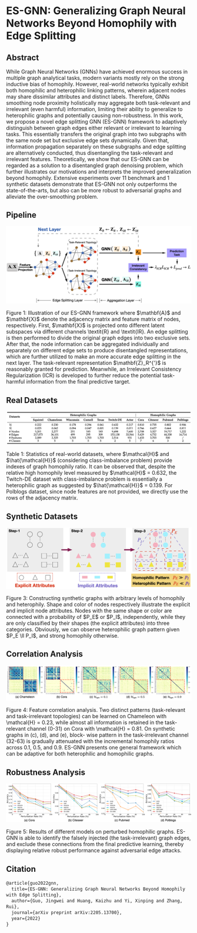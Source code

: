 # ES-GNN: Generalizing Graph Neural Networks Beyond Homophily with Edge Splitting

## Abstract
While Graph Neural Networks (GNNs) have achieved enormous success in multiple graph analytical tasks, modern variants mostly rely on the strong inductive bias of homophily. However, real-world networks typically exhibit both homophilic and heterophilic linking patterns, wherein adjacent nodes may share dissimilar attributes and distinct labels. Therefore, GNNs smoothing node proximity holistically may aggregate both task-relevant and irrelevant (even harmful) information, limiting their ability to generalize to heterophilic graphs and potentially causing non-robustness. In this work, we propose a novel edge splitting GNN (ES-GNN) framework to adaptively distinguish between graph edges either relevant or irrelevant to learning tasks. This essentially transfers the original graph into two subgraphs with the same node set but exclusive edge sets dynamically. Given that, information propagation separately on these subgraphs and edge splitting are alternatively conducted, thus disentangling the task-relevant and irrelevant features. Theoretically, we show that our ES-GNN can be regarded as a solution to a disentangled graph denoising problem, which further illustrates our motivations and interprets the improved generalization beyond homophily. Extensive experiments over 11 benchmark and 1 synthetic datasets demonstrate that ES-GNN not only outperforms the state-of-the-arts, but also can be more robust to adversarial graphs and alleviate the over-smoothing problem.

## Pipeline
<p align = "center">
<img src="https://github.com/jingweio/ES-GNN/blob/main/esgnn_pipline.png"/>
</p>
<p align = "left">
Figure 1: Illustration of our ES-GNN framework where $\mathbf{A}$ and $\mathbf{X}$ denote the adjacency matrix and feature matrix of nodes, respectively. First, $\mathbf{X}$ is projected onto different latent subspaces via different channels \textit{R} and \textit{IR}. An edge splitting is then performed to divide the original graph edges into two exclusive sets. After that, the node information can be aggregated individually and separately on different edge sets to produce disentangled representations, which are further utilized to make an more accurate edge splitting in the next layer. The task-relevant representation $\mathbf{Z}_R^{'}$ is reasonably granted for prediction. Meanwhile, an Irrelevant Consistency Regularization (ICR) is developed to further reduce the potential task-harmful information from the final predictive target.
</p>

## Real Datasets
<p align = "center">
<img src = "https://github.com/jingweio/ES-GNN/blob/main/real_datasets.png">
</p>
<p align = "left">
Table 1: Statistics of real-world datasets, where $\mathcal{H}$ and $\hat{\mathcal{H}}$ (considering class-imbalance problem) provide indexes of graph homophily ratio. It can be observed that, despite the relative high homophily level measured by $\mathcal{H}$ = 0.632, the Twitch-DE dataset with class-imbalance problem is essentially a heterophilic graph as suggested by $\hat{\mathcal{H}}$ = 0.139. For Polblogs dataset, since node features are not provided, we directly use the rows of the adjacency matrix.
</p>

## Synthetic Datasets
<p align = "center">
<img src = "https://github.com/jingweio/ES-GNN/blob/main/syn_datasets.png">
</p>
<p align = "left">
Figure 3: Constructing synthetic graphs with arbitrary levels of homophily and heterophily. Shape and color of nodes respectively illustrate the explicit and implicit node attributes. Nodes with the same shape or color are connected with a probability of $P_E$ or $P_I$, independently, while they are only classified by their shapes (the explicit attributes) into three categories. Obviously, we can observe heterophilic graph pattern given $P_E \ll P_I$, and strong homophily otherwise.
</p>

## Correlation Analysis
<p align = "center">
<img src = "https://github.com/jingweio/ES-GNN/blob/main/analysis_correlation.png">
</p>
<p align = "left">
Figure 4: Feature correlation analysis. Two distinct patterns (task-relevant and task-irrelevant topologies) can be learned on Chameleon with \mathcal{H} = 0.23, while almost all information is retained in the task-relevant channel (0-31) on Cora with \mathcal{H} = 0.81. On synthetic graphs in (c), (d), and (e), block- wise pattern in the task-irrelevant channel (32-63) is gradually attenuated with the incremental homophily ratios across 0.1, 0.5, and 0.9. ES-GNN presents one general framework which can be adaptive for both heterophilic and homophilic graphs.
</p>

## Robustness Analysis
<p align = "center">
<img src = "https://github.com/jingweio/ES-GNN/blob/main/analysis_robust.png">
</p>
<p align = "left">
Figure 5:  Results of different models on perturbed homophilic graphs. ES-GNN is able to identify the falsely injected (the task-irrelevant) graph edges, and exclude these connections from the final predictive learning, thereby displaying relative robust performance against adversarial edge attacks.
</p>

## Citation
```
@article{guo2022gnn,
  title={ES-GNN: Generalizing Graph Neural Networks Beyond Homophily with Edge Splitting},
  author={Guo, Jingwei and Huang, Kaizhu and Yi, Xinping and Zhang, Rui},
  journal={arXiv preprint arXiv:2205.13700},
  year={2022}
}
```
